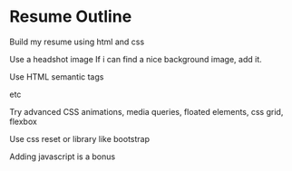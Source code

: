 # Resume Outline

Build my resume using html and css

Use a headshot image
  If i can find a nice background image, add it.
  
Use HTML semantic tags <form> <table> <article> etc

Try advanced CSS animations, media queries, floated elements, css grid, flexbox

Use css reset or library like bootstrap

Adding javascript is a bonus
